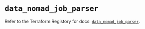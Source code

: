 # `data_nomad_job_parser`

Refer to the Terraform Registory for docs: [`data_nomad_job_parser`](https://www.terraform.io/docs/providers/nomad/d/job_parser).
